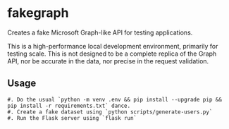 # fakegraph

Creates a fake Microsoft Graph-like API for testing applications.

This is a high-performance local development environment, primarily for testing scale. This is not designed to be a complete replica of the Graph API, nor be accurate in the data, nor precise in the request validation.

## Usage

    #. Do the usual `python -m venv .env && pip install --upgrade pip && pip install -r requirements.txt` dance.
    #. Create a fake dataset using `python scripts/generate-users.py`
    #. Run the Flask server using `flask run`
